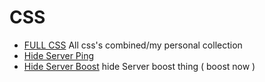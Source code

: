 <h1>CSS</h1>

- [FULL CSS](https://github.com/Maxnflaxl1O/Discord-Stuff/blob/main/BD/CSS/) All css's combined/my personal collection
- [Hide Server Ping](https://github.com/Maxnflaxl1O/Discord-Stuff/blob/main/BD/CSS/hideserverping.theme.css)
- [Hide Server Boost](https:github.com/Maxnflaxl1O/Discord-Stuff/blob/main/BD/CSS/hideserverboost.theme.css) hide Server boost thing ( boost now )




